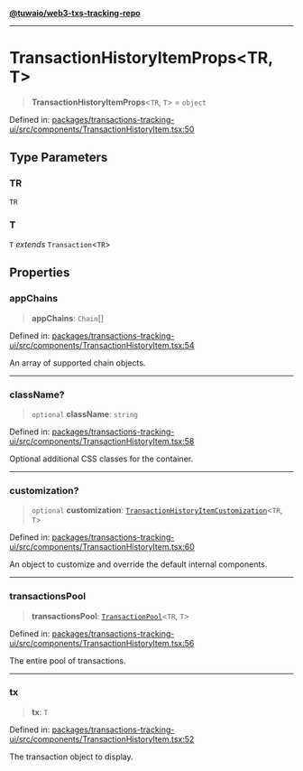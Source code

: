 [**@tuwaio/web3-txs-tracking-repo**](../../../README.md)

***

# TransactionHistoryItemProps\<TR, T\>

> **TransactionHistoryItemProps**\<`TR`, `T`\> = `object`

Defined in: [packages/transactions-tracking-ui/src/components/TransactionHistoryItem.tsx:50](https://github.com/TuwaIO/web3-transactions-tracking/blob/e8fc17df1e7aa9c38ef9c156281f0501e50bc7fd/packages/transactions-tracking-ui/src/components/TransactionHistoryItem.tsx#L50)

## Type Parameters

### TR

`TR`

### T

`T` *extends* `Transaction`\<`TR`\>

## Properties

### appChains

> **appChains**: `Chain`[]

Defined in: [packages/transactions-tracking-ui/src/components/TransactionHistoryItem.tsx:54](https://github.com/TuwaIO/web3-transactions-tracking/blob/e8fc17df1e7aa9c38ef9c156281f0501e50bc7fd/packages/transactions-tracking-ui/src/components/TransactionHistoryItem.tsx#L54)

An array of supported chain objects.

***

### className?

> `optional` **className**: `string`

Defined in: [packages/transactions-tracking-ui/src/components/TransactionHistoryItem.tsx:58](https://github.com/TuwaIO/web3-transactions-tracking/blob/e8fc17df1e7aa9c38ef9c156281f0501e50bc7fd/packages/transactions-tracking-ui/src/components/TransactionHistoryItem.tsx#L58)

Optional additional CSS classes for the container.

***

### customization?

> `optional` **customization**: [`TransactionHistoryItemCustomization`](TransactionHistoryItemCustomization.md)\<`TR`, `T`\>

Defined in: [packages/transactions-tracking-ui/src/components/TransactionHistoryItem.tsx:60](https://github.com/TuwaIO/web3-transactions-tracking/blob/e8fc17df1e7aa9c38ef9c156281f0501e50bc7fd/packages/transactions-tracking-ui/src/components/TransactionHistoryItem.tsx#L60)

An object to customize and override the default internal components.

***

### transactionsPool

> **transactionsPool**: [`TransactionPool`](../../../web3-transactions-tracking-core/src/type-aliases/TransactionPool.md)\<`TR`, `T`\>

Defined in: [packages/transactions-tracking-ui/src/components/TransactionHistoryItem.tsx:56](https://github.com/TuwaIO/web3-transactions-tracking/blob/e8fc17df1e7aa9c38ef9c156281f0501e50bc7fd/packages/transactions-tracking-ui/src/components/TransactionHistoryItem.tsx#L56)

The entire pool of transactions.

***

### tx

> **tx**: `T`

Defined in: [packages/transactions-tracking-ui/src/components/TransactionHistoryItem.tsx:52](https://github.com/TuwaIO/web3-transactions-tracking/blob/e8fc17df1e7aa9c38ef9c156281f0501e50bc7fd/packages/transactions-tracking-ui/src/components/TransactionHistoryItem.tsx#L52)

The transaction object to display.
